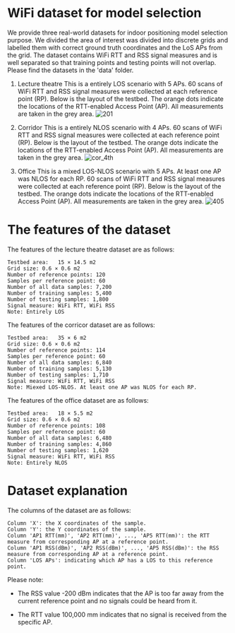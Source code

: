 WiFi dataset for model selection
========================
We provide three real-world datasets for indoor positioning model selection purpose. We divided the area of interest was divided into discrete grids and labelled them with correct ground truth coordinates and the LoS APs from the grid. The dataset contains WiFi RTT and RSS signal measures and is well separated so that training points and testing points will not overlap. Please find the datasets in the 'data' folder.

1. Lecture theatre
This is a entirely LOS scenario with 5 APs. 60 scans of WiFi RTT and RSS signal measures were collected at each reference point (RP).
Below is the layout of the testbed. The orange dots indicate the locations of the RTT-enabled Access Point (AP). All measurements are taken in the grey area.
![201](https://github.com/Fx386483710/WiFi-dataset/assets/101070586/3cfca446-c1e2-49ac-bbbe-3cd42f19c0b1)

2. Corridor
This is a entirely NLOS scenario with 4 APs. 60 scans of WiFi RTT and RSS signal measures were collected at each reference point (RP).
Below is the layout of the testbed. The orange dots indicate the locations of the RTT-enabled Access Point (AP). All measurements are taken in the grey area.
![cor_4th](https://github.com/Fx386483710/WiFi-dataset/assets/101070586/e4bc6c31-ef88-41b4-b7d0-42540b3fd0ad)

3. Office
This is a mixed LOS-NLOS scenario with 5 APs. At least one AP was NLOS for each RP. 60 scans of WiFi RTT and RSS signal measures were collected at each reference point (RP).
Below is the layout of the testbed. The orange dots indicate the locations of the RTT-enabled Access Point (AP). All measurements are taken in the grey area.
![405](https://github.com/Fx386483710/WiFi-dataset/assets/101070586/e87b31ed-7677-4c52-ad7c-c882c71059d3)

The features of the dataset
========================

The features of the lecture theatre dataset are as follows:

```
Testbed area:	15 × 14.5 m2
Grid size: 0.6 × 0.6 m2
Number of reference points: 120
Samples per reference point: 60
Number of all data samples: 7,200
Number of training samples: 5,400
Number of testing samples: 1,800
Signal measure: WiFi RTT, WiFi RSS
Note: Entirely LOS
```

The features of the corricor dataset are as follows:

```
Testbed area:	35 × 6 m2
Grid size: 0.6 × 0.6 m2
Number of reference points: 114
Samples per reference point: 60
Number of all data samples: 6,840
Number of training samples: 5,130
Number of testing samples: 1,710
Signal measure: WiFi RTT, WiFi RSS
Note: Miexed LOS-NLOS. At least one AP was NLOS for each RP.
```

The features of the office dataset are as follows:

```
Testbed area:	18 × 5.5 m2
Grid size: 0.6 × 0.6 m2
Number of reference points: 108
Samples per reference point: 60
Number of all data samples: 6,480
Number of training samples: 4,860
Number of testing samples: 1,620
Signal measure: WiFi RTT, WiFi RSS
Note: Entirely NLOS
```

Dataset explanation
========================

The columns of the dataset are as follows:

```
Column 'X': the X coordinates of the sample.
Column 'Y': the Y coordinates of the sample.
Column 'AP1 RTT(mm)', 'AP2 RTT(mm)', ..., 'AP5 RTT(mm)': the RTT measure from corresponding AP at a reference point.
Column 'AP1 RSS(dBm)', 'AP2 RSS(dBm)', ..., 'AP5 RSS(dBm)': the RSS measure from corresponding AP at a reference point.
Column 'LOS APs': indicating which AP has a LOS to this reference point.
```

Please note:

* The RSS value -200 dBm indicates that the AP is too far away from the current reference point and no signals could be heard from it. 

* The RTT value 100,000 mm indicates that no signal is received from the specific AP.

